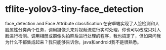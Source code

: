 # tflite-yolov3-tiny-face_detection
face_detection and Face Attribute classification
在安卓端实现了人脸检测和人脸属性分类两个任务，调用摄像头来对视频流进行实时处理，你也可以改成只对人脸进行检测。调用相册或摄像头拍照后进行处理的程序，我也搞定了，但如果问我为什么不都集成起来？我只能够告诉你，java和android我不是很熟悉。
